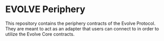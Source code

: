 # EVOLVE Periphery

This repository contains the periphery contracts of the Evolve Protocol. They are meant to act as an adapter that users can connect to in order to utilize the Evolve Core contracts.
